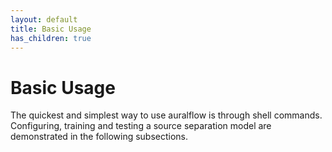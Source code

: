 ```yaml
---
layout: default
title: Basic Usage
has_children: true
---
```



# Basic Usage <a name="usage"></a>
The quickest and simplest way to use auralflow is through shell commands. 
Configuring, training and testing a source separation model are demonstrated
in the following subsections.

